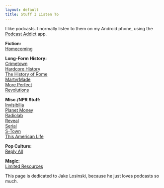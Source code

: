 ```yaml
---
layout: default
title: Stuff I Listen To
---
```


I like podcasts. I normally listen to them on my Android phone, using the [Podcast Addict](https://play.google.com/store/apps/details?id=com.bambuna.podcastaddict) app.

**Fiction:**  
[Homecoming](https://gimletmedia.com/homecoming/)

**Long-Form History:**  
[Crimetown](https://gimletmedia.com/show/crimetown/)  
[Hardcore History](http://www.dancarlin.com/hardcore-history-series/)  
[The History of Rome](http://www.thehistoryofrome.typepad.com/)  
[MartyrMade](http://www.martyrmade.com/)  
[More Perfect](http://www.wnyc.org/shows/radiolabmoreperfect/)  
[Revolutions](http://www.revolutionspodcast.com/)  

**Misc./NPR Stuff:**  
[Invisibilia](http://www.npr.org/podcasts/510307/invisibilia)  
[Planet Money](http://www.npr.org/podcasts/510289/planet-money/)  
[Radiolab](http://www.radiolab.org/)  
[Reveal](https://www.revealnews.org/)  
[Serial](https://serialpodcast.org/)  
[S-Town](https://stownpodcast.org/)  
[This American Life](https://www.thisamericanlife.org/podcast)  

**Pop Culture:**  
[Reply All](https://gimletmedia.com/reply-all/)  

**Magic:**  
[Limited Resources](http://lrcast.com/)

This page is dedicated to Jake Losinski, because he just loves podcasts so much.
